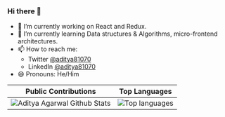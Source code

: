 ### Hi there 👋

<!--
**aditya81070/aditya81070** is a ✨ _special_ ✨ repository because its `README.md` (this file) appears on your GitHub profile.

Here are some ideas to get you started:
-->
<!-- - 👯 I’m looking to collaborate on ... -->
<!-- - 🤔 I’m looking for help with ... -->
<!-- - 💬 Ask me about  -->
<!-- - ⚡ Fun fact: -->

- 🔭 I’m currently working on React and Redux.
- 🌱 I’m currently learning Data structures & Algorithms, micro-frontend architectures.
- 📫 How to reach me:
  - Twitter [@aditya81070](https://twitter.com/aditya81070)
  - LinkedIn [@aditya81070](https://linkedin.com/in/aditya81070)
- 😄 Pronouns: He/Him


Public Contributions             |  Top Languages
:-------------------------:|:-------------------------:
![Aditya Agarwal Github Stats](https://github-readme-stats.vercel.app/api?username=aditya81070&count_private=true&show_icons=true&bg_color=#dddddd) | ![Top languages](https://github-readme-stats.vercel.app/api/top-langs/?username=aditya81070&layout=compact&hide=matlab)
